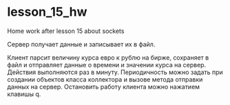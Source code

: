 # lesson_15_hw
Home work after lesson 15 about sockets

Сервер получает данные и записывает их в файл.

Клиент парсит величину курса евро к рублю на бирже, сохраняет в файл и отправляет данные о времени и значении курса на сервер. Действия выполняются раз в минуту. Периодичность можно задать при создании объектов класса коллектора и вызове метода отправки данных на сервер. Остановить работу клиента можно нажатием клавишы q.
